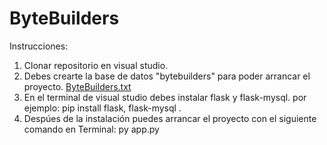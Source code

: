 # ByteBuilders
Instrucciones:
1. Clonar repositorio en visual studio.
2. Debes crearte la base de datos "bytebuilders" para poder arrancar el proyecto.
[ByteBuilders.txt](https://github.com/coniAndrea/ByteBuilders/files/11609952/ByteBuilders.txt)
3. En el terminal de visual studio debes instalar flask y flask-mysql. por ejemplo: pip install flask, flask-mysql .
4. Despúes de la instalación puedes arrancar el proyecto con el siguiente comando en Terminal: py app.py
